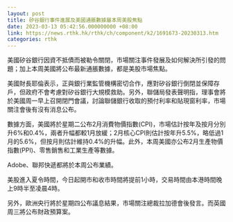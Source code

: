 ```yaml
---
layout: post
title: 矽谷銀行事件進展及美國通脹數據屬本周美股焦點
date: 2023-03-13 05:42:56.000000000 +08:00
link: https://news.rthk.hk/rthk/ch/component/k2/1691673-20230313.htm
categories: rthk
---
```


美國矽谷銀行因資不抵債而被勒令關閉，市場關注事件發展及如何解決所引發的問題；加上本周美國將公布最新通脹數據，都是美股市場焦點。

美國財長耶倫表示，正與銀行業監管機構密切合作，應對矽谷銀行倒閉並保障存戶，但政府不會考慮對矽谷銀行大規模救助。另外，聯儲局發表聲明指，理事會將於美國周一早上召開閉門會議，討論聯儲銀行收取的預付利率和貼現窗利率，市場關注會後有沒有消息公布。

數據方面，美國將於星期二公布2月消費物價指數(CPI)，市場估計按年及按月分別升6%和0.4%，兩者升幅都較1月放緩；2月核心CPI則估計按年升5.5%，略低過1月的5.6%，但按月則估計維持0.4%的升幅。此外，本周美國亦公布2月生產物價指數(PPI)、零售銷售和工業生產等數據。

Adobe、聯邦快遞都將於本周公布業績。

美股進入夏令時間，今日起開市和收市時間將提前1小時，交易時間由本港時間晚上9時半至凌晨4時。

另外，歐洲央行將於星期四公布議息結果，市場關注總裁拉加德會後發言。而英國周三將公布財政預算案。
